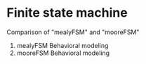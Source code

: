 # Finite state machine
Comparison of "mealyFSM" and "mooreFSM"
1. mealyFSM Behavioral modeling
2. mooreFSM Behavioral modeling
